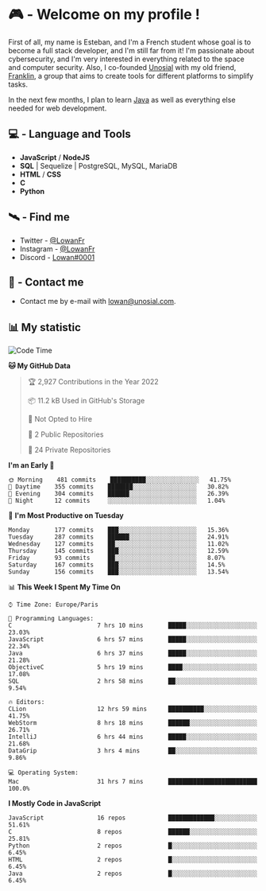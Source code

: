 # 🎮 - Welcome on my profile !
First of all, my name is Esteban, and I'm a French student whose goal is to become a full stack developer, and I'm still far from it!
I'm passionate about cybersecurity, and I'm very interested in everything related to the space and computer security.
Also, I co-founded [Unosial](https://github.com/Unosial) with my old friend, [Franklin](https://github.com/AbaFranklin/), a group that aims to create tools for different platforms to simplify tasks. 

In the next few months, I plan to learn [Java](https://www.java.com/) as well as everything else needed for web development.




## 💻 - Language and Tools
- **JavaScript** / **NodeJS**
- **SQL** | Sequelize | PostgreSQL, MySQL, MariaDB
- **HTML** / **CSS**
- **C**
- **Python**

## 🛰️ - Find me

 - Twitter - [@LowanFr](https://twitter.com/LowanFr/)
 - Instagram - [@LowanFr](https://instagram.com/LowanFr)
 - Discord -  [Lowan#0001](https://unosial.bio/Lowan)
 
## 📡 - Contact me
 - Contact me by e-mail with [lowan@unosial.com](mailto:lowan@unosial.com).

## 📊 My statistic
<!--START_SECTION:waka-->
![Code Time](http://img.shields.io/badge/Code%20Time-176%20hrs%201%20min-blue)

**🐱 My GitHub Data** 

> 🏆 2,927 Contributions in the Year 2022
 > 
> 📦 11.2 kB Used in GitHub's Storage 
 > 
> 🚫 Not Opted to Hire
 > 
> 📜 2 Public Repositories 
 > 
> 🔑 24 Private Repositories  
 > 
**I'm an Early 🐤** 

```text
🌞 Morning    481 commits    ██████████░░░░░░░░░░░░░░░   41.75% 
🌆 Daytime    355 commits    ███████░░░░░░░░░░░░░░░░░░   30.82% 
🌃 Evening    304 commits    ██████░░░░░░░░░░░░░░░░░░░   26.39% 
🌙 Night      12 commits     ░░░░░░░░░░░░░░░░░░░░░░░░░   1.04%

```
📅 **I'm Most Productive on Tuesday** 

```text
Monday       177 commits    ███░░░░░░░░░░░░░░░░░░░░░░   15.36% 
Tuesday      287 commits    ██████░░░░░░░░░░░░░░░░░░░   24.91% 
Wednesday    127 commits    ██░░░░░░░░░░░░░░░░░░░░░░░   11.02% 
Thursday     145 commits    ███░░░░░░░░░░░░░░░░░░░░░░   12.59% 
Friday       93 commits     ██░░░░░░░░░░░░░░░░░░░░░░░   8.07% 
Saturday     167 commits    ███░░░░░░░░░░░░░░░░░░░░░░   14.5% 
Sunday       156 commits    ███░░░░░░░░░░░░░░░░░░░░░░   13.54%

```


📊 **This Week I Spent My Time On** 

```text
⌚︎ Time Zone: Europe/Paris

💬 Programming Languages: 
C                        7 hrs 10 mins       █████░░░░░░░░░░░░░░░░░░░░   23.03% 
JavaScript               6 hrs 57 mins       █████░░░░░░░░░░░░░░░░░░░░   22.34% 
Java                     6 hrs 37 mins       █████░░░░░░░░░░░░░░░░░░░░   21.28% 
ObjectiveC               5 hrs 19 mins       ████░░░░░░░░░░░░░░░░░░░░░   17.08% 
SQL                      2 hrs 58 mins       ██░░░░░░░░░░░░░░░░░░░░░░░   9.54%

🔥 Editors: 
CLion                    12 hrs 59 mins      ██████████░░░░░░░░░░░░░░░   41.75% 
WebStorm                 8 hrs 18 mins       ██████░░░░░░░░░░░░░░░░░░░   26.71% 
IntelliJ                 6 hrs 44 mins       █████░░░░░░░░░░░░░░░░░░░░   21.68% 
DataGrip                 3 hrs 4 mins        ██░░░░░░░░░░░░░░░░░░░░░░░   9.86%

💻 Operating System: 
Mac                      31 hrs 7 mins       █████████████████████████   100.0%

```

**I Mostly Code in JavaScript** 

```text
JavaScript               16 repos            █████████████░░░░░░░░░░░░   51.61% 
C                        8 repos             ██████░░░░░░░░░░░░░░░░░░░   25.81% 
Python                   2 repos             █░░░░░░░░░░░░░░░░░░░░░░░░   6.45% 
HTML                     2 repos             █░░░░░░░░░░░░░░░░░░░░░░░░   6.45% 
Java                     2 repos             █░░░░░░░░░░░░░░░░░░░░░░░░   6.45%

```



<!--END_SECTION:waka-->
